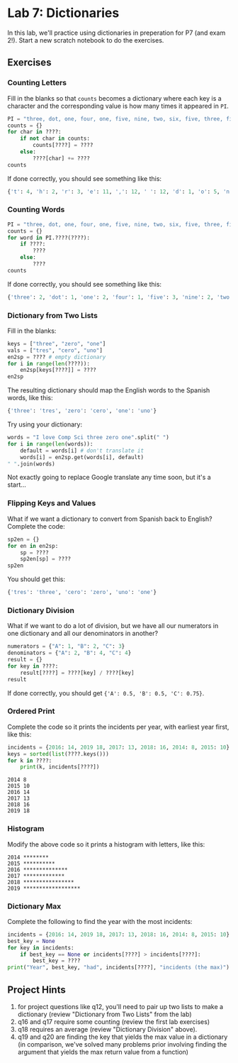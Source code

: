 # Lab 7: Dictionaries

In this lab, we'll practice using dictionaries in preperation for P7
(and exam 2!).  Start a new scratch notebook to do the exercises.

## Exercises

### Counting Letters

Fill in the blanks so that `counts` becomes a dictionary where each
key is a character and the corresponding value is how many times it
appeared in `PI`.

```python
PI = "three, dot, one, four, one, five, nine, two, six, five, three, five, nine"
counts = {}
for char in ????:
    if not char in counts:
        counts[????] = ????
    else:
        ????[char] += ????
counts
```

If done correctly, you should see something like this:

```python
{'t': 4, 'h': 2, 'r': 3, 'e': 11, ',': 12, ' ': 12, 'd': 1, 'o': 5, 'n': 6, 'f': 4, 'u': 1, 'i': 6, 'v': 3, 'w': 1, 's': 1, 'x': 1}
```

### Counting Words

```python
PI = "three, dot, one, four, one, five, nine, two, six, five, three, five, nine"
counts = {}
for word in PI.????(????):
    if ????:
        ????
    else:
        ????
counts
```

If done correctly, you should see something like this:

```python
{'three': 2, 'dot': 1, 'one': 2, 'four': 1, 'five': 3, 'nine': 2, 'two': 1, 'six': 1}
```

### Dictionary from Two Lists

Fill in the blanks:

```python
keys = ["three", "zero", "one"]
vals = ["tres", "cero", "uno"]
en2sp = ???? # empty dictionary
for i in range(len(????)):
    en2sp[keys[????]] = ????
en2sp
```

The resulting dictionary should map the English words to the Spanish
words, like this:

```python
{'three': 'tres', 'zero': 'cero', 'one': 'uno'}
```

Try using your dictionary:

```python
words = "I love Comp Sci three zero one".split(" ")
for i in range(len(words)):
    default = words[i] # don't translate it
    words[i] = en2sp.get(words[i], default)
" ".join(words)
```

Not exactly going to replace Google translate any time soon, but it's
a start...

### Flipping Keys and Values

What if we want a dictionary to convert from Spanish back to English?
Complete the code:

```python
sp2en = {}
for en in en2sp:
    sp = ????
    sp2en[sp] = ????
sp2en
```

You should get this:

```python
{'tres': 'three', 'cero': 'zero', 'uno': 'one'}
```

### Dictionary Division

What if we want to do a lot of division, but we have all our
numerators in one dictionary and all our denominators in another?

```python
numerators = {"A": 1, "B": 2, "C": 3}
denominators = {"A": 2, "B": 4, "C": 4}
result = {}
for key in ????:
    result[????] = ????[key] / ????[key]
result
````

If done correctly, you should get `{'A': 0.5, 'B': 0.5, 'C': 0.75}`.

### Ordered Print

Complete the code so it prints the incidents per year, with earliest
year first, like this:

```python
incidents = {2016: 14, 2019 18, 2017: 13, 2018: 16, 2014: 8, 2015: 10}
keys = sorted(list(????.keys()))
for k in ????:
    print(k, incidents[????])
```

```
2014 8
2015 10
2016 14
2017 13
2018 16
2019 18
```

### Histogram

Modify the above code so it prints a histogram with letters, like this:

```
2014 ********
2015 **********
2016 **************
2017 *************
2018 ****************
2019 ******************
```

### Dictionary Max

Complete the following to find the year with the most incidents:

```python
incidents = {2016: 14, 2019 18, 2017: 13, 2018: 16, 2014: 8, 2015: 10}
best_key = None
for key in incidents:
    if best_key == None or incidents[????] > incidents[????]:
        best_key = ????
print("Year", best_key, "had", incidents[????], "incidents (the max)")
```

## Project Hints

1. for project questions like q12, you'll need to pair up two lists to make a dictionary (review "Dictionary from Two Lists" from the lab)
2. q16 and q17 require some counting (review the first lab exercises)
3. q18  requires an average (review "Dictionary Division" above).
4. q19 and q20 are finding the key that yields the max value in a dictionary (in comparison, we've solved many problems prior involving finding the argument that yields the max return value from a function)
